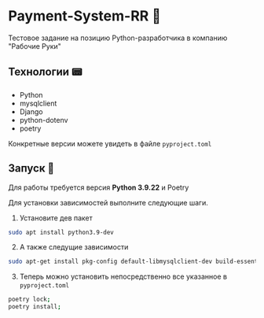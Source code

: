 # Payment-System-RR :raised_hands:
Тестовое задание на позицию Python-разработчика в компанию "Рабочие Руки"
## Технологии :pager:
- Python 
- mysqlclient
- Django 
- python-dotenv
- poetry 

Конкретные версии можете увидеть в файле `pyproject.toml`

## Запуск :dizzy:

Для работы требуется версия **Python 3.9.22** и Poetry

Для установки зависимостей выполните следующие шаги.

1. Установите дев пакет 
```bash
sudo apt install python3.9-dev
```
2. А также следущие зависимости
```bash
sudo apt-get install pkg-config default-libmysqlclient-dev build-essential
```
3. Теперь можно установить непосредственно все указанное в `pyproject.toml`
```bash
poetry lock;
poetry install;
```

